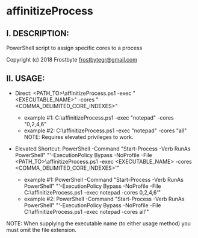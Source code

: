 # affinitizeProcess

## I. DESCRIPTION:

PowerShell script to assign specific cores to a process

Copyright (c) 2018 Frostbyte <frostbytegr@gmail.com>

## II. USAGE:

* Direct: <PATH_TO>\affinitizeProcess.ps1 -exec "<EXECUTABLE_NAME>" -cores "<COMMA_DELIMITED_CORE_INDEXES>"
  - example #1: C:\affinitizeProcess.ps1 -exec "notepad" -cores "0,2,4,6"
  - example #2: C:\affinitizeProcess.ps1 -exec "notepad" -cores "all"
NOTE: Requires elevated privileges to work.

* Elevated Shortcut: PowerShell -Command "Start-Process -Verb RunAs PowerShell" "'-ExecutionPolicy Bypass -NoProfile -File <PATH_TO>\affinitizeProcess.ps1 -exec <EXECUTABLE_NAME> -cores <COMMA_DELIMITED_CORE_INDEXES>'"
  - example #1: PowerShell -Command "Start-Process -Verb RunAs PowerShell" "'-ExecutionPolicy Bypass -NoProfile -File C:\affinitizeProcess.ps1 -exec notepad -cores 0,2,4,6'"
  - example #2: PowerShell -Command "Start-Process -Verb RunAs PowerShell" "'-ExecutionPolicy Bypass -NoProfile -File C:\affinitizeProcess.ps1 -exec notepad -cores all'"

NOTE: When supplying the executable name (to either usage method) you must omit the file extension.
